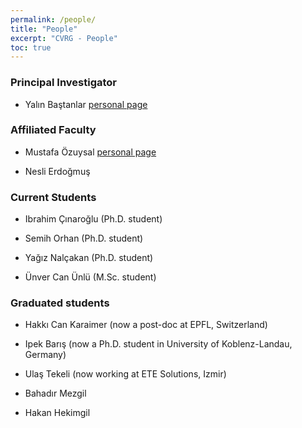 ```yaml
---
permalink: /people/
title: "People"
excerpt: "CVRG - People"
toc: true
---
```


### Principal Investigator

* Yalın Baştanlar [personal page](http://www.iyte.edu.tr/~yalinbastanlar)


### Affiliated Faculty

* Mustafa Özuysal [personal page](http://www.iyte.edu.tr/~mustafaozuysal)

* Nesli Erdoğmuş


### Current Students

* Ibrahim Çınaroğlu (Ph.D. student)

* Semih Orhan (Ph.D. student)

* Yağız Nalçakan (Ph.D. student)

* Ünver Can Ünlü  (M.Sc. student)


### Graduated students

* Hakkı Can Karaimer (now a post-doc at EPFL, Switzerland)

* Ipek Barış (now a Ph.D. student in University of Koblenz-Landau, Germany)

* Ulaş Tekeli (now working at ETE Solutions, Izmir)

* Bahadır Mezgil

* Hakan Hekimgil
